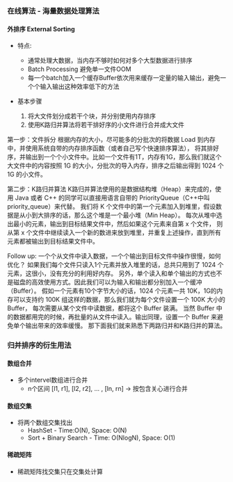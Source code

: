 ### 在线算法 - 海量数据处理算法

#### 外排序 External Sorting
- 特点:
    - 通常处理大数据，当内存不够时如何对多个大型数据进行排序
    - Batch Processing 避免单一文件OOM
    - 每一个batch加入一个缓存Buffer依次用来缓存一定量的输入输出，避免一个个输入输出这种效率低下的方法

- 基本步骤
    1. 将大文件划分成若干个块，并分别使用内存排序
    2. 使用K路归并算法将若干排好序的小文件进行合并成大文件

第一步：文件拆分
    根据内存的大小，尽可能多的分批次的将数据 Load 到内存中，并使用系统自带的内存排序函数（或者自己写个快速排序算法），
    将其排好序，并输出到一个个小文件中。比如一个文件有1T，内存有1G，那么我们就这个大文件中的内容按照 1G 的大小，分批次的导入内存，排序之后输出得到 1024 个 1G 的小文件。

第二步：K路归并算法
    K路归并算法使用的是数据结构堆（Heap）来完成的，使用 Java 或者 C++ 的同学可以直接用语言自带的 PriorityQueue（C++中叫priority_queue）来代替。
    我们将 K 个文件中的第一个元素加入到堆里，假设数据是从小到大排序的话，那么这个堆是一个最小堆（Min Heap）。
    每次从堆中选出最小的元素，输出到目标结果文件中，然后如果这个元素来自第 x 个文件，
    则从第 x 个文件中继续读入一个新的数进来放到堆里，并重复上述操作，直到所有元素都被输出到目标结果文件中。

Follow up: 一个个从文件中读入数据，一个个输出到目标文件中操作很慢，如何优化？
    如果我们每个文件只读入1个元素并放入堆里的话，总共只用到了 1024 个元素，这很小，没有充分的利用好内存。
    另外，单个读入和单个输出的方式也不是磁盘的高效使用方式。因此我们可以为输入和输出都分别加入一个缓冲（Buffer）。
    假如一个元素有10个字节大小的话，1024 个元素一共 10K，1G的内存可以支持约 100K 组这样的数据，那么我们就为每个文件设置一个 100K 大小的 Buffer， 每次需要从某个文件中读数据，都将这个 Buffer 装满。
    当然 Buffer 中的数据都用完的时候，再批量的从文件中读入。输出同理，设置一个 Buffer 来避免单个输出带来的效率缓慢。
    那下面我们就来熟悉下两路归并和K路归并的算法。

### 归并排序的衍生用法
#### 数组合并
- 多个intervel数组进行合并
    - n个区间 [l1, r1], [l2, r2], ... , [ln, rn] -> 按包含关心进行合并
    
#### 数组交集
- 将两个数组交集找出
    - HashSet - Time:O(N), Space: O(N)
    - Sort + Binary Search - Time: O(NlogN), Space: O(1)
    
#### 稀疏矩阵
- 稀疏矩阵找交集只在交集处计算

